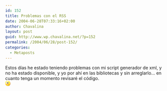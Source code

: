 ```yaml
---
id: 152
title: Problemas con el RSS
date: 2004-06-28T07:33:16+02:00
author: Chavalina
layout: post
guid: http://www.wp.chavalina.net/?p=152
permalink: /2004/06/28/post-152/
categories:
  - Metaposts
---
```

Estos d&iacute;as he estado teniendo problemas con mi script generador de xml, y no ha estado disponible, y yo por ah&iacute; en las bibliotecas y sin arreglarlo… en cuanto tenga un momento revisaré el c&oacute;digo.  
![emo](/imagenes/emoticonos/triste.gif)